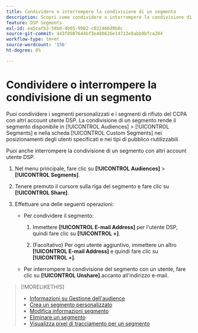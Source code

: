 ```yaml
---
title: Condividere o interrompere la condivisione di un segmento
description: Scopri come condividere o interrompere la condivisione di un segmento di rinuncia alla vendita personalizzato o CCPA con altri account utente DSP.
feature: DSP Segments
exl-id: ea5cafb3-58b0-4b05-9b02-c022466d9b8c
source-git-commit: 443f8907644bf3e480626e14713e8abb9bfca284
workflow-type: tm+mt
source-wordcount: '156'
ht-degree: 0%

---
```


# Condividere o interrompere la condivisione di un segmento

Puoi condividere i segmenti personalizzati e i segmenti di rifiuto del CCPA con altri account utente DSP. La condivisione di un segmento rende il segmento disponibile in [!UICONTROL Audiences] > [!UICONTROL Segments] e nella scheda [!UICONTROL Custom Segments] nei posizionamenti degli utenti specificati e nei tipi di pubblico riutilizzabili.

Puoi anche interrompere la condivisione di un segmento con altri account utente DSP.

1. Nel menu principale, fare clic su **[!UICONTROL Audiences]** > **[!UICONTROL Segments]**.

1. Tenere premuto il cursore sulla riga del segmento e fare clic su **[!UICONTROL Share]**.

1. Effettuare una delle seguenti operazioni:

   * Per condividere il segmento:

      1. Immettere **[!UICONTROL E-mail Address]** per l&#39;utente DSP, quindi fare clic su **[!UICONTROL +]**.

      1. (Facoltativo) Per ogni utente aggiuntivo, immettere un altro **[!UICONTROL E-mail Address]** e quindi fare clic su **[!UICONTROL +]**.

   * Per interrompere la condivisione del segmento con un utente, fare clic su **[!UICONTROL Unshare]** accanto all&#39;indirizzo e-mail.

>[!MORELIKETHIS]
>
>* [Informazioni su Gestione dell&#39;audience](audience-about.md)
>* [Crea un segmento personalizzato](custom-segment-create.md)
>* [Modifica informazioni segmento](segment-edit.md)
>* [Eliminare un segmento](segment-delete.md)
>* [Visualizza pixel di tracciamento per un segmento](segment-view-pixels.md)
